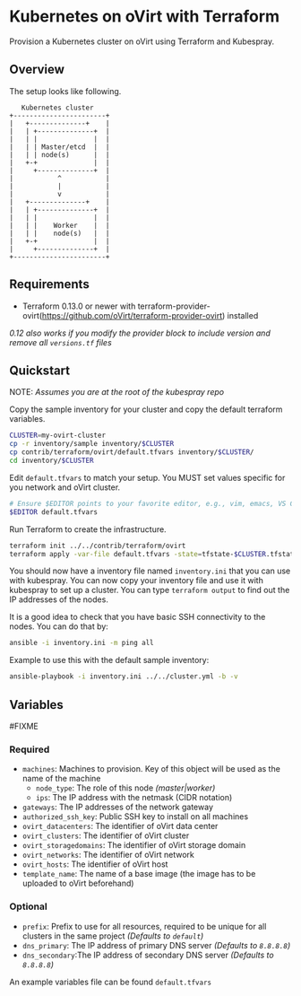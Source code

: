 # Kubernetes on oVirt with Terraform

Provision a Kubernetes cluster on oVirt using Terraform and Kubespray.

## Overview

The setup looks like following.

```text
   Kubernetes cluster
+-----------------------+
|   +--------------+    |
|   | +--------------+  |
|   | |              |  |
|   | | Master/etcd  |  |
|   | | node(s)      |  |
|   +-+              |  |
|     +--------------+  |
|           ^           |
|           |           |
|           v           |
|   +--------------+    |
|   | +--------------+  |
|   | |              |  |
|   | |    Worker    |  |
|   | |    node(s)   |  |
|   +-+              |  |
|     +--------------+  |
+-----------------------+
```

## Requirements

* Terraform 0.13.0 or newer with terraform-provider-ovirt(https://github.com/oVirt/terraform-provider-ovirt) installed

*0.12 also works if you modify the provider block to include version and remove all `versions.tf` files*

## Quickstart

NOTE: *Assumes you are at the root of the kubespray repo*

Copy the sample inventory for your cluster and copy the default terraform variables.

```bash
CLUSTER=my-ovirt-cluster
cp -r inventory/sample inventory/$CLUSTER
cp contrib/terraform/ovirt/default.tfvars inventory/$CLUSTER/
cd inventory/$CLUSTER
```

Edit `default.tfvars` to match your setup. You MUST set values specific for you network and oVirt cluster.

```bash
# Ensure $EDITOR points to your favorite editor, e.g., vim, emacs, VS Code, etc.
$EDITOR default.tfvars
```

Run Terraform to create the infrastructure.

```bash
terraform init ../../contrib/terraform/ovirt
terraform apply -var-file default.tfvars -state=tfstate-$CLUSTER.tfstate ../../contrib/terraform/ovirt
```

You should now have a inventory file named `inventory.ini` that you can use with kubespray.
You can now copy your inventory file and use it with kubespray to set up a cluster.
You can type `terraform output` to find out the IP addresses of the nodes.

It is a good idea to check that you have basic SSH connectivity to the nodes. You can do that by:

```bash
ansible -i inventory.ini -m ping all
```

Example to use this with the default sample inventory:

```bash
ansible-playbook -i inventory.ini ../../cluster.yml -b -v
```

## Variables

#FIXME
### Required

* `machines`: Machines to provision. Key of this object will be used as the name of the machine
  * `node_type`: The role of this node *(master|worker)*
  * `ips`: The IP address with the netmask (CIDR notation)
* `gateways`: The IP addresses of the network gateway
* `authorized_ssh_key`: Public SSH key to install on all machines
* `ovirt_datacenters`: The identifier of oVirt data center
* `ovirt_clusters`: The identifier of oVirt cluster
* `ovirt_storagedomains`: The identifier of oVirt storage domain
* `ovirt_networks`: The identifier of oVirt network
* `ovirt_hosts`: The identifier of oVirt host
* `template_name`: The name of a base image (the image has to be uploaded to oVirt beforehand)

### Optional

* `prefix`: Prefix to use for all resources, required to be unique for all clusters in the same project *(Defaults to `default`)*
* `dns_primary`: The IP address of primary DNS server *(Defaults to `8.8.8.8`)*
* `dns_secondary`:The IP address of secondary DNS server *(Defaults to `8.8.8.8`)*

An example variables file can be found `default.tfvars`
